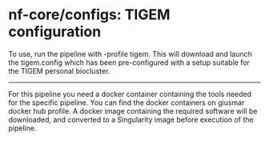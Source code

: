 # nf-core/configs: TIGEM configuration

To use, run the pipeline with -profile tigem. This will download and launch the tigem.config which has been pre-configured with a setup suitable for the TIGEM personal biocluster.

---

For this pipeline you need a docker container containing the tools needed for the specific pipeline. You can find the docker containers on giusmar docker hub profile. A docker image containing the required software will be downloaded, and converted to a Singularity image before execution of the pipeline.
